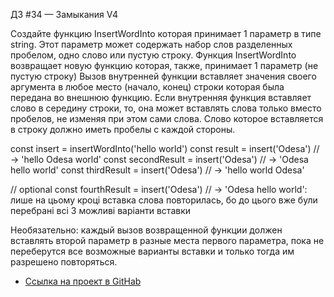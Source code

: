 ДЗ #34 — Замыкания V4

Создайте функцию InsertWordInto которая принимает 1 параметр в типе string. Этот параметр может содержать набор слов разделенных пробелом, одно слово или пустую строку.
Функция InsertWordInto возвращает новую функцию которая, также, принимает 1 параметр (не пустую строку)
Вызов внутренней функции вставляет значения своего аргумента в любое место (начало, конец) строки которая была передана во внешнюю функцию.
Если внутренняя функция вставляет слово в середину строки, то, она может вставлять слова только вместо пробелов, не изменяя при этом сами слова.
Слово которое вставляется в строку должно иметь пробелы с каждой стороны.

const insert = insertWordInto('hello world')
const result = insert('Odesa') // -> 'hello Odesa world'
const secondResult = insert('Odesa') // -> 'Odesa hello world'
const thirdResult = insert('Odesa') // -> 'hello world Odesa'

// optional
const fourthResult = insert('Odesa') // -> 'Odesa hello world': лише на цьому кроці вставка слова повторилась, бо до цього вже були перебрані всі 3 можливі варіанти вставки

Необязательно: каждый вызов возвращенной функции должен вставлять второй параметр в разные места первого параметра, пока не переберутся все возможные варианты вставки и только тогда им разрешено повторяться.

* [Ссылка на проект в GitHab](https://github.com/EShka0707/js_studies.git)
